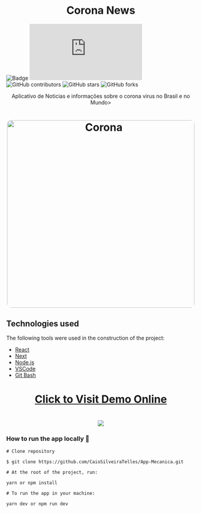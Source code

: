 
<h1 align="center">
   Corona News
</h1>


![Badge](https://img.shields.io/badge/Corona-News-brightgreen)
![GitHub repo size](https://img.shields.io/github/repo-size/scottydocs/README-template.md)
![GitHub contributors](https://img.shields.io/github/forks/CaioSilveiraTelles/Corona_News_Brasil)
![GitHub stars](https://img.shields.io/github/stars/CaioSilveiraTelles/Corona_News_Brasil)
![GitHub forks](https://img.shields.io/github/license/CaioSilveiraTelles/Corona_News_Brasil)


</h1>
<p align="center">Aplicativo de Noticias e informações sobre o corona virus no Brasil e no Mundo>

<h1 align="center">
  <img width="500" style="border-radius: 10px" height="auto" alt="Corona" title="#Corona-News" src="public/images/f9382db8-7854-47e7-838b-7fae89ec2304.jpg" />
</h1>


<h2 id="technologies"> Technologies used </h2>

The following tools were used in the construction of the project:

- [React](https://reactjs.org)
- [Next](https://nextjs.org)
- [Node.js](https://nodejs.org/en/)
- [VSCode](https://code.visualstudio.com)
- [Git Bash](https://gitforwindows.org/)


<h1 align="center">
     <a href="https://brasilcovid.netlify.app" target="_blank">Click to Visit Demo Online</a>
</h1>

<h1 align="center">
 <img src=public/images/gif.gif  />
</h1>

### How to run the app locally 🤔
```
# Clone repository

$ git clone https://github.com/CaioSilveiraTelles/App-Mecanica.git
```

```
# At the root of the project, run:

yarn or npm install
```

```
# To run the app in your machine:

yarn dev or npm run dev
```

